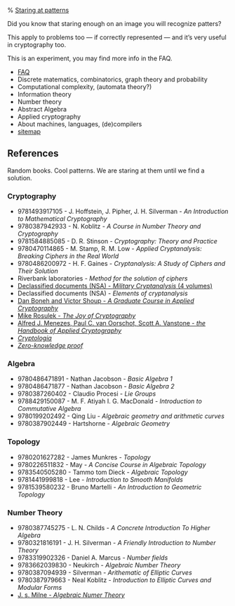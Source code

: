 % <a href="/">Staring at patterns</a>

Did you know that staring enough on an image you will recognize patters?

This apply to problems too — if correctly represented — and it’s very useful in cryptography too.

This is an experiment, you may find more info in the FAQ.

- [FAQ](/faq.html)
- Discrete matematics, combinatorics, graph theory and probability
- Computational complexity, (automata theory?)
- Information theory
- Number theory
- Abstract Algebra
- Applied cryptography
- About machines, languages, (de)compilers
- [sitemap](/sitemap.html)

## References

Random books. Cool patterns. We are staring at them until we find a solution.

### Cryptography
- 9781493917105 - J. Hoffstein, J. Pipher, J. H. Silverman - _An Introduction to Mathematical Cryptography_
- 9780387942933 - N. Koblitz - _A Course in Number Theory and Cryptography_
- 9781584885085 - D. R. Stinson - _Cryptography: Theory and Practice_
- 9780470114865 - M. Stamp, R. M. Low - _Applied Cryptanalysis: Breaking Ciphers in the Real World_
- 9780486200972 - H. F. Gaines - _Cryptanalysis: A Study of Ciphers and Their Solution_
- Riverbank laboratories - _Method for the solution of ciphers_
- [Declassified documents (NSA) - _Military Cryptanalysis_ (4 volumes)](https://www.nsa.gov/news-features/declassified-documents/military-cryptanalysis/)
- Declassified documents (NSA) - _Elements of cryptanalysis_
- [Dan Boneh and Victor Shoup - _A Graduate Course in Applied Cryptography_](https://toc.cryptobook.us/)
- [Mike Rosulek - _The Joy of Cryptography_](http://web.engr.oregonstate.edu/~rosulekm/crypto/)
- [Alfred J. Menezes, Paul C. van Oorschot, Scott A. Vanstone - _the Handbook of Applied Cryptography_](http://cacr.uwaterloo.ca/hac/)
- [_Cryptologia_](http://ftp.math.utah.edu/pub/tex/bib/toc/cryptologia.html)
- [_Zero-knowledge proof_](https://zpk.science)

### Algebra
- 9780486471891 - Nathan Jacobson - _Basic Algebra 1_
- 9780486471877 - Nathan Jacobson - _Basic Algebra 2_
- 9780387260402 - Claudio Procesi - _Lie Groups_
- 9788429150087 - M. F. Atiyah I. G. MacDonald - _Introduction to Commutative Algebra_
- 9780199202492 - Qing Liu - _Algebraic geometry and arithmetic curves_
- 9780387902449 - Hartshorne - _Algebraic Geometry_


### Topology
- 9780201627282 - James Munkres - _Topology_
- 9780226511832 - May - _A Concise Course in Algebraic Topology_
- 9783540505280 - Tammo tom Dieck - _Algebraic Topology_
- 9781441999818 - Lee - _Introduction to Smooth Manifolds_
- 9781539580232 - Bruno Martelli - _An Introduction to Geometric Topology_

### Number Theory
- 9780387745275 - L. N. Childs - _A Concrete Introduction To Higher Algebra_
- 9780321816191 - J. H. Silverman - _A Friendly Introduction to Number Theory_
- 9783319902326 - Daniel A. Marcus - _Number fields_
- 9783662039830 - Neukirch - _Algebraic Number Theory_
- 9780387094939 - Silverman - _Arithematic of Elliptic Curves_
- 9780387979663 - Neal Koblitz - _Introduction to Elliptic Curves and Modular Forms_
- [J. s. Milne - _Algebraic Numer Theory_](https://www.jmilne.org/math/CourseNotes/ANT.pdf)

